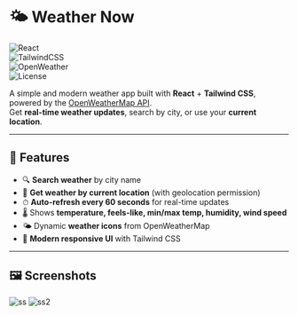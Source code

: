 # 🌤️ Weather Now  

![React](https://img.shields.io/badge/React-18-blue?logo=react)  
![TailwindCSS](https://img.shields.io/badge/TailwindCSS-3.0-38bdf8?logo=tailwindcss)  
![OpenWeather](https://img.shields.io/badge/API-OpenWeatherMap-orange?logo=icloud)  
![License](https://img.shields.io/badge/License-MIT-green)  

A simple and modern weather app built with **React** + **Tailwind CSS**, powered by the [OpenWeatherMap API](https://openweathermap.org/api).  
Get **real-time weather updates**, search by city, or use your **current location**.  

---

## 🚀 Features  
- 🔍 **Search weather** by city name  
- 📍 **Get weather by current location** (with geolocation permission)  
- ⏱ **Auto-refresh every 60 seconds** for real-time updates  
- 🌡️ Shows **temperature, feels-like, min/max temp, humidity, wind speed**  
- 🌤️ Dynamic **weather icons** from OpenWeatherMap  
- 🎨 **Modern responsive UI** with Tailwind CSS  

---

## 🖼️ Screenshots  

![ss](https://github.com/user-attachments/assets/b941afad-868c-41ad-b5ae-1022ee48ee21)
![ss2](https://github.com/user-attachments/assets/4dd246b1-7fa4-4c55-bbbe-51490d6c54dd)




